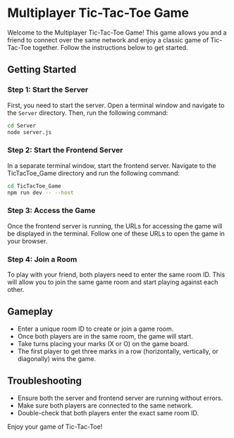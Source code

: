 # Multiplayer Tic-Tac-Toe Game

Welcome to the Multiplayer Tic-Tac-Toe Game! This game allows you and a friend to connect over the same network and enjoy a classic game of Tic-Tac-Toe together. Follow the instructions below to get started.

## Getting Started

### Step 1: Start the Server

First, you need to start the server. Open a terminal window and navigate to the `Server` directory. Then, run the following command:

```sh
cd Server
node server.js
```

### Step 2: Start the Frontend Server
In a separate terminal window, start the frontend server. Navigate to the TicTacToe_Game directory and run the following command:
```sh
cd TicTacToe_Game
npm run dev -- --host
```

### Step 3: Access the Game
Once the frontend server is running, the URLs for accessing the game will be displayed in the terminal. Follow one of these URLs to open the game in your browser.

### Step 4: Join a Room
To play with your friend, both players need to enter the same room ID. This will allow you to join the same game room and start playing against each other.

## Gameplay
- Enter a unique room ID to create or join a game room.
- Once both players are in the same room, the game will start.
- Take turns placing your marks (X or O) on the game board.
- The first player to get three marks in a row (horizontally, vertically, or diagonally) wins the game.

## Troubleshooting
- Ensure both the server and frontend server are running without errors.
- Make sure both players are connected to the same network.
- Double-check that both players enter the exact same room ID.

Enjoy your game of Tic-Tac-Toe!
